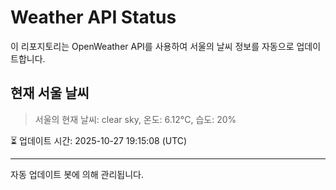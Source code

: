 
# Weather API Status

이 리포지토리는 OpenWeather API를 사용하여 서울의 날씨 정보를 자동으로 업데이트합니다.

## 현재 서울 날씨
> 서울의 현재 날씨: clear sky, 온도: 6.12°C, 습도: 20%

⏳ 업데이트 시간: 2025-10-27 19:15:08 (UTC)

---
자동 업데이트 봇에 의해 관리됩니다.
